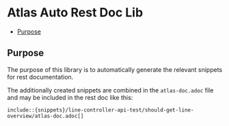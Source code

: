 # Atlas Auto Rest Doc Lib

<!-- toc -->

- [Purpose](#purpose)

<!-- tocstop -->

## Purpose

The purpose of this library is to automatically generate the relevant snippets for rest documentation.

The additionally created snippets are combined in the `atlas-doc.adoc` file and may be included in the rest doc like this:

```asciidoc
include::{snippets}/line-controller-api-test/should-get-line-overview/atlas-doc.adoc[]
```